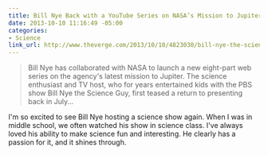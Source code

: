 ```yaml
---
title: Bill Nye Back with a YouTube Series on NASA’s Mission to Jupiter
date: 2013-10-10 11:16:49 -05:00
categories:
- Science
link_url: http://www.theverge.com/2013/10/10/4823030/bill-nye-the-science-guy-youtube-miniseries
---
```


>Bill Nye has collaborated with NASA to launch a new eight-part web series on the agency's latest mission to Jupiter. The science enthusiast and TV host, who for years entertained kids with the PBS show Bill Nye the Science Guy, first teased a return to presenting back in July…

I'm so excited to see Bill Nye hosting a science show again. When I was in middle school, we often watched his show in science class. I've always loved his ability to make science fun and interesting. He clearly has a passion for it, and it shines through.
